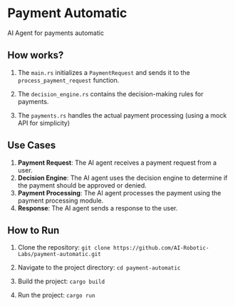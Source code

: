 # Payment Automatic

AI Agent for payments automatic

## How works?

1. The `main.rs` initializes a `PaymentRequest` and sends it to the `process_payment_request` function. 

2. The `decision_engine.rs` contains the decision-making rules for payments.

3. The `payments.rs` handles the actual payment processing (using a mock API for simplicity)

## Use Cases

1. **Payment Request**: The AI agent receives a payment request from a user.
2. **Decision Engine**: The AI agent uses the decision engine to determine if the payment should be approved or denied.
3. **Payment Processing**: The AI agent processes the payment using the payment processing module.
4. **Response**: The AI agent sends a response to the user.

## How to Run
1. Clone the repository: `git clone https://github.com/AI-Robotic-Labs/payment-automatic.git`

2. Navigate to the project directory: `cd payment-automatic`

3. Build the project: `cargo build`

4. Run the project: `cargo run`


